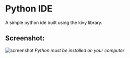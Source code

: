 # Python IDE
A simple python ide built using the kivy library. 
## Screenshot:
![screenshot](https://github.com/CatNuton/python_ide/assets/88935830/90d63ddc-f297-4338-a47a-e55855a83f21)
*Python must be installed on your computer*
